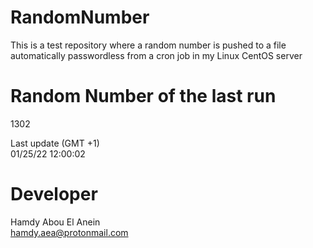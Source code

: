 # RandomNumber    
This is a test repository where a random number is pushed to a file automatically passwordless from a cron job in my Linux CentOS server    
# Random Number of the last run   
1302
      
Last update (GMT +1)    
01/25/22 12:00:02
# Developer    
Hamdy Abou El Anein   
hamdy.aea@protonmail.com
